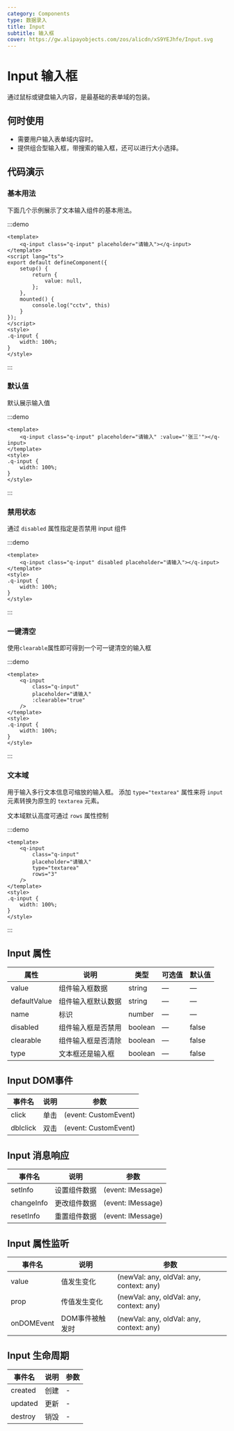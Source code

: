 ```yaml
---
category: Components
type: 数据录入
title: Input
subtitle: 输入框
cover: https://gw.alipayobjects.com/zos/alicdn/xS9YEJhfe/Input.svg
---
```


<script lang="ts" setup>
import { onMounted } from "vue";
onMounted(()=>{
	import("@zzjz/v-component/dist2/assets/q-input.js");
})

</script>

# Input 输入框

通过鼠标或键盘输入内容，是最基础的表单域的包装。

## 何时使用

- 需要用户输入表单域内容时。
- 提供组合型输入框，带搜索的输入框，还可以进行大小选择。

## 代码演示

### 基本用法
下面几个示例展示了文本输入组件的基本用法。

:::demo 

```vue
<template>
	<q-input class="q-input" placeholder="请输入"></q-input>
</template>
<script lang="ts">
export default defineComponent({
	setup() {
		return {
			value: null,
		};
	},
	mounted() {
		console.log("cctv", this)
	}
});
</script>
<style>
.q-input {
	width: 100%;
}
</style>
```

:::

### 默认值
默认展示输入值

:::demo 

```vue
<template>
	<q-input class="q-input" placeholder="请输入" :value="'张三'"></q-input>
</template>
<style>
.q-input {
	width: 100%;
}
</style>
```

:::

### 禁用状态
通过 `disabled` 属性指定是否禁用 input 组件

:::demo 

```vue
<template>
	<q-input class="q-input" disabled placeholder="请输入"></q-input>
</template>
<style>
.q-input {
	width: 100%;
}
</style>
```

:::

### 一键清空
使用`clearable`属性即可得到一个可一键清空的输入框

:::demo 

```vue
<template>
	<q-input 
		class="q-input" 
		placeholder="请输入" 
		:clearable="true"
	/>
</template>
<style>
.q-input {
	width: 100%;
}
</style>
```

:::

### 文本域
用于输入多行文本信息可缩放的输入框。 添加 `type="textarea"` 属性来将 `input` 元素转换为原生的 `textarea` 元素。

文本域默认高度可通过 `rows` 属性控制

:::demo 

```vue
<template>
	<q-input 
		class="q-input" 
		placeholder="请输入" 
		type="textarea"
		rows="3"
	/>
</template>
<style>
.q-input {
	width: 100%;
}
</style>
```

:::

## Input 属性

| 属性         | 说明                                       | 类型    | 可选值          | 默认值 |
| ------------ | ------------------------------------------ | ------- | --------------- | ------ |
| value        | 组件输入框数据                              | string  | —               | —      |
| defaultValue | 组件输入框默认数据                           | string  | —               | —      |
| name         | 标识                                        | number  | —               | —      |
| disabled     | 组件输入框是否禁用                           | boolean  | —               | false |
| clearable    | 组件输入框是否清除                           | boolean  | —               | false |
| type         | 文本框还是输入框                             | boolean | —               | false  |

## Input DOM事件

| 事件名       | 说明                                                     | 参数                 |
| ------------ | -------------------------------------------------------- | -------------------- |
| click        | 单击                                                     | (event: CustomEvent) |
| dblclick     | 双击                                                     | (event: CustomEvent) |

## Input 消息响应

| 事件名       | 说明                                                     | 参数                 |
| ------------ | -------------------------------------------------------- | -------------------- |
| setInfo      | 设置组件数据                                              | (event: IMessage) |
| changeInfo   | 更改组件数据                                              | (event: IMessage) |
| resetInfo    | 重置组件数据                                              | (event: IMessage)      |

## Input 属性监听

| 事件名       | 说明                                                     | 参数                 |
| ------------ | -------------------------------------------------------- | -------------------- |
| value        | 值发生变化                                                | (newVal: any, oldVal: any, context: any) |
| prop         | 传值发生变化                                              | (newVal: any, oldVal: any, context: any) |
| onDOMEvent   | DOM事件被触发时                                           | (newVal: any, oldVal: any, context: any) |

## Input 生命周期
| 事件名       | 说明                                                     | 参数                 |
| ------------ | -------------------------------------------------------- | -------------------- |
| created      | 创建                                                     | - |
| updated      | 更新                                                     | - |
| destroy      | 销毁                                                     | - |
